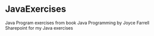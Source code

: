 # JavaExercises
Java Program exercises from book Java Programming by Joyce Farrell
Sharepoint for my Java exercises
